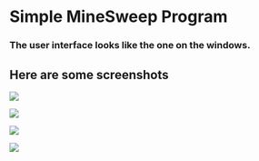 <h1> Simple MineSweep Program </h1>
<h3> The user interface looks like the one on the windows.</h3>

<h2><b>Here are some screenshots</b></h2>

<p><img src="https://raw.github.com/wysaid/MineSweep/master/screenshot1.JPG"></p>
<p><img src="https://raw.github.com/wysaid/MineSweep/master/screenshot2.JPG"></p>
<p><img src="https://raw.github.com/wysaid/MineSweep/master/screenshot3.JPG"></p>
<p><img src="https://raw.github.com/wysaid/MineSweep/master/screenshot4.JPG"></p>

